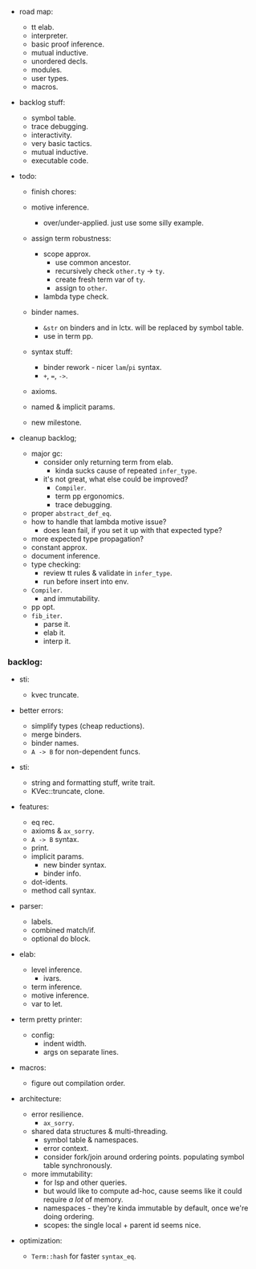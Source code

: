 
- road map:
    - tt elab.
    - interpreter.
    - basic proof inference.
    - mutual inductive.
    - unordered decls.
    - modules.
    - user types.
    - macros.

- backlog stuff:
    - symbol table.
    - trace debugging.
    - interactivity.
    - very basic tactics.
    - mutual inductive.
    - executable code.


- todo:
    - finish chores:

    - motive inference.
        - over/under-applied. just use some silly example.

    - assign term robustness:
        - scope approx.
            - use common ancestor.
            - recursively check `other.ty` -> `ty`.
            - create fresh term var of `ty`.
            - assign to `other`.
        - lambda type check.

    - binder names.
        - `&str` on binders and in lctx. will be replaced by symbol table.
        - use in term pp.

    - syntax stuff:
        - binder rework - nicer `lam`/`pi` syntax.
        - `+`, `=`, `->`.

    - axioms.

    - named & implicit params.

    - new milestone.


- cleanup backlog;
    - major gc:
        - consider only returning term from elab.
            - kinda sucks cause of repeated `infer_type`.
        - it's not great, what else could be improved?
            - `Compiler`.
            - term pp ergonomics.
            - trace debugging.
    - proper `abstract_def_eq`.
    - how to handle that lambda motive issue?
        - does lean fail, if you set it up with that expected type?
    - more expected type propagation?
    - constant approx.
    - document inference.
    - type checking:
        - review tt rules & validate in `infer_type`.
        - run before insert into env.
    - `Compiler`.
        - and immutability.
    - pp opt.
    - `fib_iter`.
        - parse it.
        - elab it.
        - interp it.



### backlog:

- sti:
    - kvec truncate.

- better errors:
    - simplify types (cheap reductions).
    - merge binders.
    - binder names.
    - `A -> B` for non-dependent funcs.

- sti:
    - string and formatting stuff, write trait.
    - KVec::truncate, clone.

- features:
    - eq rec.
    - axioms & `ax_sorry`.
    - `A -> B` syntax.
    - print.
    - implicit params.
        - new binder syntax.
        - binder info.
    - dot-idents.
    - method call syntax.

- parser:
    - labels.
    - combined match/if.
    - optional do block.

- elab:
    - level inference.
        - ivars.
    - term inference.
    - motive inference.
    - var to let.

- term pretty printer:
    - config:
        - indent width.
        - args on separate lines.

- macros:
    - figure out compilation order.

- architecture:
    - error resilience.
        - `ax_sorry`.
    - shared data structures & multi-threading.
        - symbol table & namespaces.
        - error context.
        - consider fork/join around ordering points.
          populating symbol table synchronously.
    - more immutability:
        - for lsp and other queries.
        - but would like to compute ad-hoc, cause seems
          like it could require *a lot* of memory.
        - namespaces - they're kinda immutable by default,
          once we're doing ordering.
        - scopes: the single local + parent id seems nice.

- optimization:
    - `Term::hash` for faster `syntax_eq`.

